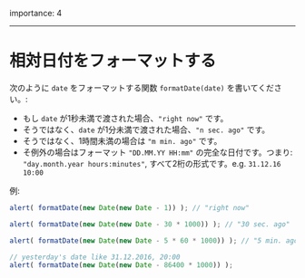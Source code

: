 importance: 4

---

# 相対日付をフォーマットする

次のように `date` をフォーマットする関数 `formatDate(date)` を書いてください。:

- もし `date` が1秒未満で渡された場合、`"right now"` です。
- そうではなく、`date` が1分未満で渡された場合、`"n sec. ago"` です。
- そうではなく、1時間未満の場合は `"m min. ago"` です。
- そ例外の場合はフォーマット `"DD.MM.YY HH:mm"` の完全な日付です。つまり: `"day.month.year hours:minutes"`, すべて2桁の形式です。e.g. `31.12.16 10:00`

例:

```js
alert( formatDate(new Date(new Date - 1)) ); // "right now"

alert( formatDate(new Date(new Date - 30 * 1000)) ); // "30 sec. ago"

alert( formatDate(new Date(new Date - 5 * 60 * 1000)) ); // "5 min. ago"

// yesterday's date like 31.12.2016, 20:00
alert( formatDate(new Date(new Date - 86400 * 1000)) );
```
